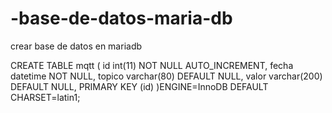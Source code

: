 # -base-de-datos-maria-db
crear base de datos en mariadb


CREATE TABLE mqtt ( id int(11) NOT NULL AUTO_INCREMENT,   fecha datetime NOT NULL,   topico varchar(80) DEFAULT NULL,  valor varchar(200) DEFAULT NULL,   PRIMARY KEY (id) )ENGINE=InnoDB DEFAULT CHARSET=latin1;
